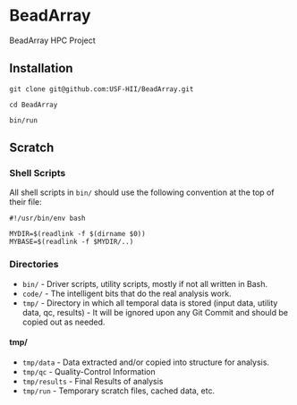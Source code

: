 # BeadArray

BeadArray HPC Project

## Installation

    git clone git@github.com:USF-HII/BeadArray.git 

    cd BeadArray

    bin/run

## Scratch

### Shell Scripts

All shell scripts in `bin/` should use the following convention at the top of their file: 

    #!/usr/bin/env bash

    MYDIR=$(readlink -f $(dirname $0))
    MYBASE=$(readlink -f $MYDIR/..)


### Directories

- `bin/` - Driver scripts, utility scripts, mostly if not all written in Bash.
- `code/` - The intelligent bits that do the real analysis work. 
- `tmp/` - Directory in which all temporal data is stored (input data, utility data, qc, results) - It will be ignored upon any Git Commit and should be copied out as needed. 

#### tmp/ 

- `tmp/data` - Data extracted and/or copied into structure for analysis.
- `tmp/qc` - Quality-Control Information
- `tmp/results` - Final Results of analysis 
- `tmp/run` - Temporary scratch files, cached data, etc.

 
